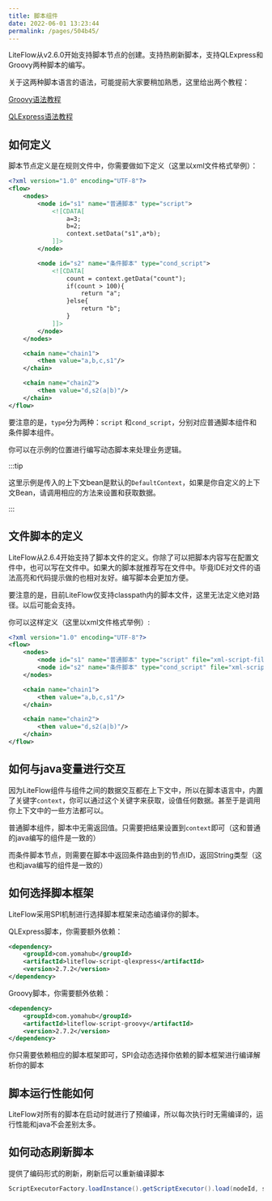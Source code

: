 ```yaml
---
title: 脚本组件
date: 2022-06-01 13:23:44
permalink: /pages/504b45/
---
```


LiteFlow从v2.6.0开始支持脚本节点的创建。支持热刷新脚本，支持QLExpress和Groovy两种脚本的编写。

关于这两种脚本语言的语法，可能提前大家要稍加熟悉，这里给出两个教程：

[Groovy语法教程](https://www.w3cschool.cn/groovy/)

[QLExpress语法教程](https://github.com/alibaba/QLExpress)



## 如何定义

脚本节点定义是在规则文件中，你需要做如下定义（这里以xml文件格式举例）：

```xml
<?xml version="1.0" encoding="UTF-8"?>
<flow>
    <nodes>
        <node id="s1" name="普通脚本" type="script">
            <![CDATA[
                a=3;
                b=2;
                context.setData("s1",a*b);
            ]]>
        </node>

        <node id="s2" name="条件脚本" type="cond_script">
            <![CDATA[
                count = context.getData("count");
                if(count > 100){
                    return "a";
                }else{
                    return "b";
                }
            ]]>
        </node>
    </nodes>

    <chain name="chain1">
        <then value="a,b,c,s1"/>
    </chain>

    <chain name="chain2">
        <then value="d,s2(a|b)"/>
    </chain>
</flow>
```

要注意的是，`type`分为两种：`script` 和`cond_script`，分别对应普通脚本组件和条件脚本组件。

你可以在示例的位置进行编写动态脚本来处理业务逻辑。

:::tip

这里示例是传入的上下文bean是默认的`DefaultContext`，如果是你自定义的上下文Bean，请调用相应的方法来设置和获取数据。

:::



## 文件脚本的定义

LiteFlow从2.6.4开始支持了脚本文件的定义。你除了可以把脚本内容写在配置文件中，也可以写在文件中。如果大的脚本就推荐写在文件中。毕竟IDE对文件的语法高亮和代码提示做的也相对友好。编写脚本会更加方便。

要注意的是，目前LiteFlow仅支持classpath内的脚本文件，这里无法定义绝对路径。以后可能会支持。

你可以这样定义（这里以xml文件格式举例）:

```xml
<?xml version="1.0" encoding="UTF-8"?>
<flow>
    <nodes>
        <node id="s1" name="普通脚本" type="script" file="xml-script-file/s1.groovy"/>
        <node id="s2" name="条件脚本" type="cond_script" file="xml-script-file/s2.groovy"/>
    </nodes>

    <chain name="chain1">
        <then value="a,b,c,s1"/>
    </chain>

    <chain name="chain2">
        <then value="d,s2(a|b)"/>
    </chain>
</flow>
```



## 如何与java变量进行交互

因为LiteFlow组件与组件之间的数据交互都在上下文中，所以在脚本语言中，内置了关键字`context`，你可以通过这个关键字来获取，设值任何数据。甚至于是调用你上下文中的一些方法都可以。

普通脚本组件，脚本中无需返回值。只需要把结果设置到`context`即可（这和普通的java编写的组件是一致的）

而条件脚本节点，则需要在脚本中返回条件路由到的节点ID，返回String类型（这也和java编写的组件是一致的）



## 如何选择脚本框架

LiteFlow采用SPI机制进行选择脚本框架来动态编译你的脚本。

QLExpress脚本，你需要额外依赖：

```xml
<dependency>
    <groupId>com.yomahub</groupId>
    <artifactId>liteflow-script-qlexpress</artifactId>
    <version>2.7.2</version>
</dependency>
```

Groovy脚本，你需要额外依赖：

```xml
<dependency>
    <groupId>com.yomahub</groupId>
    <artifactId>liteflow-script-groovy</artifactId>
    <version>2.7.2</version>
</dependency>
```

你只需要依赖相应的脚本框架即可，SPI会动态选择你依赖的脚本框架进行编译解析你的脚本



## 脚本运行性能如何

LiteFlow对所有的脚本在启动时就进行了预编译，所以每次执行时无需编译的，运行性能和java不会差别太多。



## 如何动态刷新脚本

提供了编码形式的刷新，刷新后可以重新编译脚本

```java
ScriptExecutorFactory.loadInstance().getScriptExecutor().load(nodeId, script);
```
